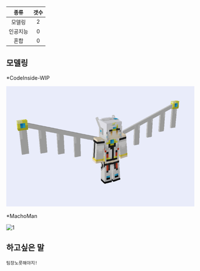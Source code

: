 |   종류  |  갯수  |
| :---:  | :---: |
|  모델링  |   2  |
| 인공지능 |  0   |
|  혼합  |   0   | 
## 모델링

*CodeInside-WIP

![0](https://raw.githubusercontent.com/Duduzzing/MCPE-ModPE-Script/master/Modeling/Team-AS/CodeInside_WIP.png)

*MachoMan

![1](https://raw.githubusercontent.com/Duduzzing/MCPE-ModPE-Script/master/Modeling/MachpMan/screenshot.png)

## 하고싶은 말

```
팀장노릇해야지!
```
